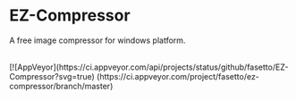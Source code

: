 # EZ-Compressor
A free image compressor for windows platform.

<br/>
[![AppVeyor](https://ci.appveyor.com/api/projects/status/github/fasetto/EZ-Compressor?svg=true)
(https://ci.appveyor.com/project/fasetto/ez-compressor/branch/master)

